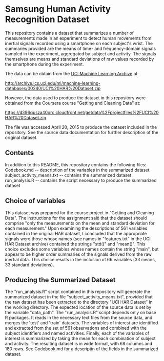 # Samsung Human Activity Recognition Dataset
This repository contains a dataset that summarizes a number of
measurements made in an experiment to detect human movements from
inertial signals recorded using a smartphone on each subject's
wrist. The summaries provided are the means of time- and
frequency-domain signals sampled in the experiment, aggregated by
subject and activity. The signals themselves are means and standard
deviations of raw values recorded by the smartphone during the
experiment.

The data can be obtain from the [UCI Machine Learning Archive](http://archive.ics.uci.edu) at:

http://archive.ics.uci.edu/ml/machine-learning-databases/00240/UCI%20HAR%20Dataset.zip

However, the data used to produce the dataset in this repository were
obtained from the Coursera course "Getting and Cleaning Data" at:

https://d396qusza40orc.cloudfront.net/getdata%2Fprojectfiles%2FUCI%20HAR%20Dataset.zip

The file was accessed April 20, 2015 to produce the dataset included
in the repository. See the source data documentation for further
description of the original dataset.

## Contents
In addition to this README, this repository contains the following files:
   Codebook.md -- description of the variables in the summarized dataset
   subject_activity_means.txt -- contains the summarized dataset
   run_analysis.R -- contains the script necessary to produce the summarized dataset 

## Choice of variables 
This dataset was prepared for the course project in "Getting and
Cleaning Data". The instructions for the assignment said that the
dataset should comprise "only the measurements on the mean and
standard deviation for each measurement."  Upon examining the
descriptions of 561 variables contained in the original HAR dataset, I
concluded that the appropriate signals were those whose names (see
names in "features.txt" in the UCI HAR Dataset archive) contained the
strings "std()" and "mean()". This choice excludes some variables
whose names contain the string "main", but appear to be higher order
summaries of the signals derived from the raw inertial data. This
choice results in the inclusion of 66 variables (33 means, 33 standard
deviations).

## Producing the Summarized Dataset 
The "run_analysis.R" script contained in this repository will generate
the summarized dataset in the file "subject_activity_means.txt",
provided that the raw dataset has been extracted to the directory "UCI
HAR Dataset" in the working directory. The expected location of the
source data is set by the variable "data_path". The "run_analysis.R"
script depends only on base R packages. It reads in the necessary text
files from the source data, and merges the 'test' and 'train'
datasets. The variables of interest are identified and extracted from
the set of 561 observations and combined with the subject identifiers
and named activities. Finally, each of the variables of interest is
summarized by taking the mean for each combination of subject and
activity. The resulting dataset is in wide format, with 68 columns and
180 rows. See Codebook.md for a descriptin of the fields in the
summarized dataset.